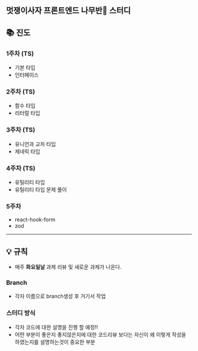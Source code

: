 ## 멋쟁이사자 프론트엔드 나무반🌳 스터디

## 📚 진도

### 1주차 (TS)

- 기본 타입
- 인터페이스

### 2주차 (TS)

- 함수 타입
- 리터럴 타입

### 3주차 (TS)

- 유니언과 교차 타입
- 제네릭 타입

### 4주차 (TS)

- 유틸리티 타입
- 유틸리티 타입 문제 풀이

### 5주차

- react-hook-form
- zod

---

## 💡 규칙

- 매주 **화요일날** 과제 리뷰 및 새로운 과제가 나온다.

### Branch

- 각자 이름으로 branch생성 후 거기서 작업

### 스터디 방식

- 각자 코드에 대한 설명을 진행 할 예정!!
- 어떤 부분이 좋은지 좋지않은지에 대한 코드리뷰 보다는 자신이 왜 이렇게 작성을 하였는지를 설명하는것이 중요한 부분
